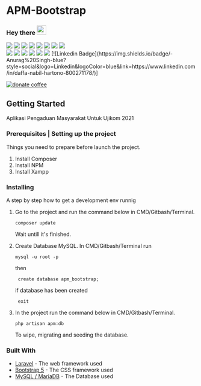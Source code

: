 # APM-Bootstrap
### Hey there <img src="https://media.giphy.com/media/hvRJCLFzcasrR4ia7z/giphy.gif" width="25px">
<p>
    <img src="https://img.shields.io/badge/-Visual%20Studio%20Code-23A9F2?style=flat-square&logo=Visual%20Studio%20Code&logoColor=white"/>
    <img src="https://img.shields.io/badge/-Github-181717?style=flat-square&logo=GitHub&logoColor=white"/>
    <img src="https://img.shields.io/badge/-Git-F44D27?style=flat-square&logo=Git&logoColor=white"/>
    <img src="https://img.shields.io/badge/-NPM-CB3837?style=flat-square&logo=NPM&logoColor=white"/>
    <img src="https://img.shields.io/badge/-Apache-D22128?style=flat-square&logo=Apache&logoColor=white"/>
    <img src="https://img.shields.io/badge/-Trello-0079BF?style=flat-square&logo=Trello&logoColor=white"/>
    <img src="https://img.shields.io/badge/-MySQL-F29111?style=flat-square&logo=MySQL&logoColor=white"/>
    <img src="https://img.shields.io/badge/-Notion-000000?style=flat-square&logo=Notion&logoColor=white"/><br/>
    <img src="https://img.shields.io/badge/-Laravel-F55247?style=flat-square&logo=Laravel&logoColor=white"/>
    <img src="https://img.shields.io/badge/-WebPack-1C78C0?style=flat-square&logo=WebPack&logoColor=white"/>
    <img src="https://img.shields.io/badge/-ESLint-4B32C3?style=flat-square&logo=ESLint&logoColor=white"/>
    <img src="https://img.shields.io/badge/-HTML5-E34F26?style=flat-square&logo=HTML5&logoColor=white"/>
    <img src="https://img.shields.io/badge/-CSS3-1572B6?style=flat-square&logo=CSS3&logoColor=white"/>
    <img src="https://img.shields.io/badge/-Google%20Cloud-4285F4?style=flat-square&logo=Google%20Cloud&logoColor=white"/>
    [![Linkedin Badge](https://img.shields.io/badge/-Anurag%20Singh-blue?style=social&logo=Linkedin&logoColor=blue&link=https://www.linkedin.com/in/daffa-nabil-hartono-800271178/)]    
</p>

<a href="https://trakteer.id/daffanh_eui77">
  <img alt="donate coffee" src="https://i.ibb.co/R02Pnc3/trakteer-button.png" />    
</a>

## Getting Started
<p>Aplikasi Pengaduan Masyarakat Untuk Ujikom 2021</p>

### Prerequisites | Setting up the project

Things you need to prepare before launch the project.
1. Install Composer
2. Install NPM
3. Install Xampp

### Installing

A step by step how to get a development env runnig

1. Go to the project and run the command below in CMD/Gitbash/Terminal.
    ```
    composer update
    ```
   Wait untill it's finished.
   
2. Create Database MySQL.
   In CMD/Gitbash/Terminal run
    ```
    mysql -u root -p
    ```
   then
    ```
     create database apm_bootstrap;
    ```
   if database has been created
    ```
     exit
    ```

3. In the project run the command below in CMD/Gitbash/Terminal.
    ```
    php artisan apm:db
    ```
    To wipe, migrating and seeding the database.


### Built With
* [Laravel](http://www.dropwizard.io/1.0.2/docs/) - The web framework used
* [Bootstrap 5]() - The CSS framework used
* [MySQL / MariaDB]() - The Database used
